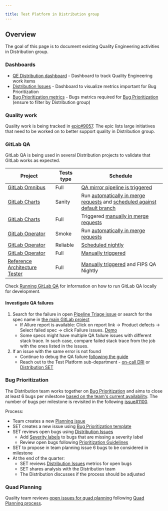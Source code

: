 ```yaml
---

title: Test Platform in Distribution group
---
```


## Overview

The goal of this page is to document existing Quality Engineering activities in Distribution group.

### Dashboards

- [QE Distribution dashboard](https://gitlab.com/groups/gitlab-org/-/boards/2187925?label_name%5B%5D=Quality&label_name%5B%5D=devops%3A%3Asystems&label_name%5B%5D=group%3A%3Adistribution) - Dashboard to track Quality Engineering work items
- [Distribution Issues](https://10az.online.tableau.com/#/site/gitlab/views/OpenBugAgeOBA/OpenBugAgeOBADashboard) - Dashboard to visualize metrics important for Bug Prioritization
- [Bug Prioritization metrics](https://10az.online.tableau.com/#/site/gitlab/views/OpenBugAgeOBA/BugPrioritizationDashboard?:iid=2) - Bugs metrics required for [Bug Prioritization](#bug-prioritization) (ensure to filter by Distribution group)

### Quality work

Quality work is being tracked in [epic#9057](https://gitlab.com/groups/gitlab-org/-/epics/9057). The epic lists large initiatives that need to be worked on to better support quality in Distribution group.

### GitLab QA

GitLab QA is being used in several Distribution projects to validate that GitLab works as expected.

| Project | Tests type | Schedule   |
|--------------------|------------|-----------------------------|
| [GitLab Omnibus](https://gitlab.com/gitlab-org/omnibus-gitlab)                | Full       | [QA mirror pipeline is triggered](https://gitlab.com/gitlab-org/omnibus-gitlab/-/blob/master/doc/development/pipelines.md#triggerqa-test) |
| [GitLab Charts](https://gitlab.com/gitlab-org/charts/gitlab)                  | Sanity     | Run [automatically in merge requests](https://gitlab.com/gitlab-org/charts/gitlab/-/blob/master/.gitlab-ci.yml) and [scheduled against default branch](https://gitlab.com/gitlab-org/charts/gitlab/-/pipeline_schedules)                                                                    |
| [GitLab Charts](https://gitlab.com/gitlab-org/charts/gitlab)                  | Full       | Triggered [manually in merge requests](https://gitlab.com/gitlab-org/charts/gitlab/-/blob/master/.gitlab-ci.yml)                              |
| [GitLab Operator](https://gitlab.com/gitlab-org/cloud-native/gitlab-operator) | Smoke      | Run [automatically in merge requests](https://gitlab.com/gitlab-org/cloud-native/gitlab-operator/-/blob/master/.gitlab-ci.yml)        |
| [GitLab Operator](https://gitlab.com/gitlab-org/cloud-native/gitlab-operator) | Reliable   | [Scheduled nightly](https://gitlab.com/gitlab-org/cloud-native/gitlab-operator/-/pipeline_schedules)               |
| [GitLab Operator](https://gitlab.com/gitlab-org/cloud-native/gitlab-operator) | Full       | [Manually triggered](https://docs.gitlab.com/operator/developer/ci.html#qa-pipelines)               |
| [Reference Architecture Tester](https://gitlab.com/gitlab-org/distribution/reference-architecture-tester)                                                | Full       | [Manually triggered](https://gitlab.com/gitlab-org/omnibus-gitlab/-/blob/master/doc/development/pipelines.md#rat) and FIPS QA Nightly    |

Check [Running GitLab QA](https://docs.gitlab.com/charts/development/gitlab-qa/) for information on how
to run GitLab QA locally for development.

#### Investigate QA failures

1. Search for the failure in open [Pipeline Triage issue](https://gitlab.com/gitlab-org/quality/pipeline-triage/-/issues) or search for the spec name in [the main GitLab project](https://gitlab.com/gitlab-org/gitlab/-/issues/?scope=all&search=qa%20failure&state=opened&utf8=%E2%9C%93)
    - If Allure report is available: Click on report link -> Product defects -> Select failed spec -> click Failure issues. [Demo](https://youtu.be/_0dM6KLdCpw?t=234)
    - Some specs might have multiple QA failure issues with different stack trace. In such case, compare failed stack trace from the job with the ones listed in the issues.
1. If an issue with the same error is not found
    - Continue to debug the QA failure [following the guide](/handbook/engineering/infrastructure/test-platform/debugging-qa-test-failures/#investigate-the-root-cause)
    - Reach out to the Test Platform sub-department - [on-call DRI](/handbook/engineering/infrastructure/test-platform/oncall-rotation/#schedule) or [Distribution SET](/handbook/engineering/infrastructure/test-platform/self-managed-platform-team/#team-members)

### Bug Prioritization

The Distribution team works together on [Bug Prioritization](/handbook/engineering/infrastructure/test-platform/bug-prioritization/) and aims to close at least 6 bugs per milestone [based on the team's current availability](https://gitlab.com/gitlab-org/distribution/team-tasks/-/issues/1075#note_1056963489). The number of bugs per milestone is revisited in the following [issue#1100](https://gitlab.com/gitlab-org/distribution/team-tasks/-/issues/1100).

Process:

- Team creates a new [Planning issue](https://gitlab.com/gitlab-org/distribution/team-tasks/-/issues/?label_name%5B%5D=Planning%20Issue)
- SET creates a new issue using [Bug Prioritization template](https://gitlab.com/gitlab-org/quality/quality-engineering/team-tasks/-/issues/new?issuable_template=Distribution%20Bug%20Prioritization)
- SET reviews open bugs using [Distribution Issues](https://10az.online.tableau.com/#/site/gitlab/views/OpenBugAgeOBA/OpenBugAgeOBADashboard)
  - Add [Severity labels](/handbook/engineering/infrastructure/engineering-productivity/issue-triage/#severity) to bugs that are missing a severity label
  - Review open bugs following [Prioritization Guidelines](/handbook/engineering/infrastructure/test-platform/bug-prioritization/#prioritization-guidelines)
- SET to propose in team planning issue 6 bugs to be considered in milestone
- At the end of the quarter:
  - SET reviews [Distribution Issues](https://10az.online.tableau.com/#/site/gitlab/views/OpenBugAgeOBA/OpenBugAgeOBADashboard) metrics for open bugs
  - SET shares analysis with the Distribution team
  - The Distribution discusses if the process should be adjusted

### Quad Planning

Quality team reviews [open issues for quad planning](https://gitlab.com/gitlab-org/quality/triage-reports/-/issues/?sort=created_date&state=opened&label_name%5B%5D=section%3A%3Aenablement&label_name%5B%5D=Quality&first_page_size=20) following [Quad Planning process](/handbook/engineering/infrastructure/test-platform/quad-planning/).
